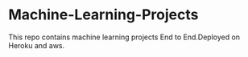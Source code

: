 # Machine-Learning-Projects
This repo contains machine learning projects End to End.Deployed on Heroku and aws.

